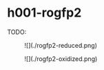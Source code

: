 # h001-rogfp2

TODO:

<figure markdown>
![](./rogfp2-reduced.png)
</figure>

<figure markdown>
![](./rogfp2-oxidized.png)
</figure>
